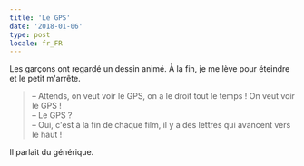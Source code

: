 ```yaml
---
title: 'Le GPS'
date: '2018-01-06'
type: post
locale: fr_FR
---
```


Les garçons ont regardé un dessin animé. À la fin, je me lève pour éteindre et le petit m'arrête.

<!-- more -->

> – Attends, on veut voir le GPS, on a le droit tout le temps ! On veut voir le GPS !  
> – Le GPS ?  
> – Oui, c'est à la fin de chaque film, il y a des lettres qui avancent vers le haut !

Il parlait du générique.